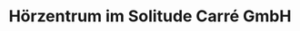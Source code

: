 ---
title: "Hörzentrum im Solitude Carré GmbH"
url: /ludwigsburg/hoerzentrum-im-solitude-carre-gmbh/
shop: Hörgeräte
---